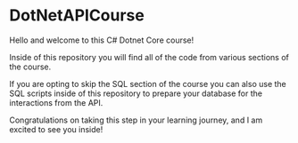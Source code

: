 # DotNetAPICourse

Hello and welcome to this C# Dotnet Core course!

Inside of this repository you will find all of the code from various sections of the course.

If you are opting to skip the SQL section of the course you can also use the SQL scripts inside of this repository to prepare your database for the interactions from the API.

Congratulations on taking this step in your learning journey, and I am excited to see you inside!